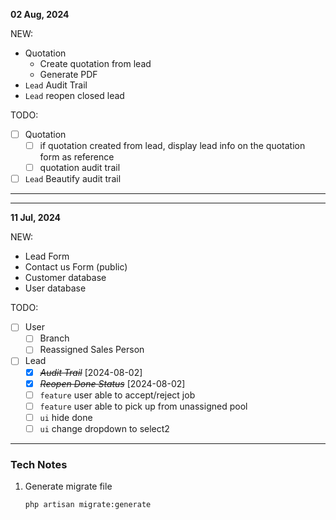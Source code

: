 **02 Aug, 2024**

NEW:
* Quotation
    * Create quotation from lead
    * Generate PDF
* ```Lead``` Audit Trail
* ```Lead``` reopen closed lead

TODO:
* [ ] Quotation
    * [ ] if quotation created from lead, display lead info on the quotation form as reference
    * [ ] quotation audit trail
* [ ] ```Lead``` Beautify audit trail

---



---

**11 Jul, 2024**

NEW:
* Lead Form
* Contact us Form (public)
* Customer database
* User database

TODO:
* [ ] User
    * [ ] Branch
    * [ ] Reassigned Sales Person
* [ ] Lead
    * [X] ~~*Audit Trail*~~ [2024-08-02]
    * [X] ~~*Reopen Done Status*~~ [2024-08-02]
    * [ ] ```feature``` user able to accept/reject job
    * [ ] ```feature``` user able to pick up from unassigned pool
    * [ ] ```ui``` hide done
    * [ ] ```ui``` change dropdown to select2

---

### Tech Notes
1. Generate migrate file
    ```
    php artisan migrate:generate
    ```